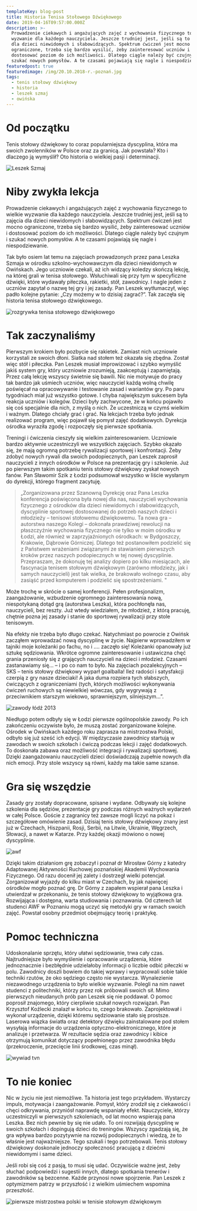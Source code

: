 ```yaml
---
templateKey: blog-post
title: Historia Tenisa Stołowego Dźwiękowego
date: 2019-04-16T09:57:00.000Z
description: >-
  Prowadzenie ciekawych i angażujących zajęć z wychowania fizycznego to wielkie
  wyzwanie dla każdego nauczyciela. Jeszcze trudniej jest, jeśli są to zajęcia
  dla dzieci niewidomych i słabowidzących. Spektrum ćwiczeń jest mocno
  ograniczone, trzeba się bardzo wysilić, żeby zainteresować uczniów i
  dostosować poziom do ich możliwości. Dlatego ciągle należy być czujnym i
  szukać nowych pomysłów. A te czasami pojawiają się nagle i niespodziewanie.
featuredpost: true
featuredimage: /img/20.10.2018-r.-poznań.jpg
tags:
  - tenis stołowy dźwiękowy
  - historia
  - leszek szmaj
  - owińska
---
```

# Od początku

Tenis stołowy dźwiękowy to coraz popularniejsza dyscyplina, która ma swoich zwolenników w Polsce oraz za granicą. Jak powstała? Kto i dlaczego ją wymyślił? Oto historia o wielkiej pasji i determinacji.

![Leszek Szmaj](/img/20.09.2013-r.-leszek-szmaj.jpg "Leszek Szmaj")

# Niby zwykła lekcja

Prowadzenie ciekawych i angażujących zajęć z wychowania fizycznego to wielkie wyzwanie dla każdego nauczyciela. Jeszcze trudniej jest, jeśli są to zajęcia dla dzieci niewidomych i słabowidzących. Spektrum ćwiczeń jest mocno ograniczone, trzeba się bardzo wysilić, żeby zainteresować uczniów i dostosować poziom do ich możliwości. Dlatego ciągle należy być czujnym i szukać nowych pomysłów. A te czasami pojawiają się nagle i niespodziewanie.

Tak było osiem lat temu na zajęciach prowadzonych przez pana Leszka Szmaja w ośrodku szkolno-wychowawczym dla dzieci niewidomych w Owińskach. Jego uczniowie czekali, aż ich widzący koledzy skończą lekcję, na której grali w tenisa stołowego. Wsłuchiwali się przy tym w specyficzne dźwięki, które wydawały piłeczka, rakietki, stół, zawodnicy. I nagle jeden z uczniów zapytał o nazwę tej gry i jej zasady. Pan Leszek wytłumaczył, więc padło kolejne pytanie: „Czy możemy w to dzisiaj zagrać?”. Tak zaczęła się historia tenisa stołowego dźwiękowego.

![rozgrywka tenisa stołowego dźwiękowego](/img/20.10.2018-r.-poznań.jpg "rozgrywka tenisa stołowego dźwiękowego")

# Tak zaczynaliśmy

Pierwszym krokiem było pozbycie się rakietek. Zamiast nich uczniowie korzystali ze swoich dłoni. Siatka nad stołem też okazała się zbędna. Został więc stół i piłeczka. Pan Leszek musiał improwizować i szybko wymyślić jakiś system gry, który uczniowie zrozumieją, zaakceptują i zapamiętają. Przez całą lekcję wszyscy świetnie się bawili. Nic nie motywuje do pracy tak bardzo jak uśmiech uczniów, więc nauczyciel każdą wolną chwilę poświęcał na opracowywanie i testowanie zasad i wariantów gry. Po paru tygodniach miał już wszystko gotowe. I chyba największym sukcesem była reakcja uczniów i kolegów. Dzieci były zachwycone, że w końcu pojawiło się coś specjalnie dla nich, z myślą o nich. Że uczestniczą w czymś wielkim i ważnym. Dlatego chciały grać i grać. Na lekcjach trzeba było jednak realizować program, więc pojawił się pomysł zajęć dodatkowych. Dyrekcja ośrodka wyraziła zgodę i rozpoczęły się pierwsze spotkania.

Treningi i ćwiczenia cieszyły się wielkim zainteresowaniem. Uczniowie bardzo aktywnie uczestniczyli we wszystkich zajęciach. Szybko okazało się, że mają ogromną potrzebę rywalizacji sportowej i konfrontacji. Żeby zdobyć nowych rywali dla swoich podopiecznych, pan Leszek zaprosił nauczycieli z innych ośrodków w Polsce na prezentację gry i szkolenie. Już po pierwszym takim spotkaniu tenis stołowy dźwiękowy zyskał nowych fanów. Pan Sławomir Szik z Łodzi podsumował wszystko w liście wysłanym do dyrekcji, którego fragment zacytuję.

> „Zorganizowana przez Szanowną Dyrekcję oraz Pana Leszka konferencja poświęcona była nowej dla nas, nauczycieli wychowania fizycznego z ośrodków dla dzieci niewidomych i słabowidzących, dyscyplinie sportowej dostosowanej do potrzeb naszych dzieci i młodzieży – tenisowi stołowemu dźwiękowemu. Ta nowa gra – autorstwa naszego Kolegi – dokonała prawdziwej rewolucji na płaszczyźnie wychowania fizycznego nie tylko w moim ośrodku w Łodzi, ale również w zaprzyjaźnionych ośrodkach: w Bydgoszczy, Krakowie, Dąbrowie Górniczej. Dlatego też postanowiłem podzielić się z Państwem wrażeniami związanymi ze stawianiem pierwszych kroków przez naszych podopiecznych w tej nowej dyscyplinie. Przepraszam, że dokonuję tej analizy dopiero po kilku miesiącach, ale fascynacja tenisem stołowym dźwiękowym (zarówno młodzieży, jak i samych nauczycieli) jest tak wielka, że brakowało wolnego czasu, aby zasiąść przed komputerem i podzielić się spostrzeżeniami.
> "

Może trochę w skrócie o samej konferencji. Pełen profesjonalizm, zaangażowanie, wzbudzenie ogromnego zainteresowania nową, niespotykaną dotąd grą (autorstwa Leszka), która pochłonęła nas, nauczycieli, bez reszty. Już wtedy wiedziałem, że młodzież, z którą pracuję, chętnie pozna jej zasady i stanie do sportowej rywalizacji przy stole tenisowym.

Na efekty nie trzeba było długo czekać. Natychmiast po powrocie z Owińsk zacząłem wprowadzać nową dyscyplinę w życie. Najpierw wprowadziłem w tajniki moje koleżanki po fachu, no i …. zaczęło się! Koleżanki opanowały już sztukę sędziowania. Wkrótce ogromne zainteresowanie i ustawiczna chęć grania przeniosły się z grających nauczycieli na dzieci i młodzież. Czasami zastanawiamy się... – i po co nam to było. Na zajęciach pozalekcyjnych – SKS – tenis stołowy dźwiękowy wyparł goalballa! Ileż radości i satysfakcji czerpią z gry nasze dzieciaki! A jaka duma rozpiera tych słabszych, ćwiczących z ograniczeniami (tych, których możliwości wykonywania ćwiczeń ruchowych są niewielkie) wówczas, gdy wygrywają z przeciwnikiem starszym wiekowo, sprawniejszym, silniejszym...”.

![zawody łódź 2013](/img/06.06.2013-r.-łódź.jpg "zawody łódź 2013")

Niedługo potem odbyły się w Łodzi pierwsze ogólnopolskie zawody. Po ich zakończeniu oczywiste było, że muszą zostać zorganizowane kolejne. Ośrodek w Owińskach każdego roku zaprasza na mistrzostwa Polski, odbyło się już sześć ich edycji. W międzyczasie zawodnicy startują w zawodach w swoich szkołach i ćwiczą podczas lekcji i zajęć dodatkowych. To doskonała zabawa oraz możliwość integracji i rywalizacji sportowej. Dzięki zaangażowaniu nauczycieli dzieci doświadczają zupełnie nowych dla nich emocji. Przy stole wszyscy są równi, każdy ma takie same szanse.

# Gra się wszędzie

Zasady gry zostały dopracowane, spisane i wydane. Odbywały się kolejne szkolenia dla sędziów, prezentacje gry podczas różnych ważnych wydarzeń w całej Polsce. Goście z zagranicy też zawsze mogli liczyć na pokaz i szczegółowe omówienie zasad. Dzisiaj tenis stołowy dźwiękowy znany jest już w Czechach, Hiszpanii, Rosji, Serbii, na Litwie, Ukrainie, Węgrzech, Słowacji, a nawet w Katarze. Przy każdej okazji mówiono o nowej dyscyplinie.

![awf](/img/18.11.2014-r.-awf.jpg "awf")

Dzięki takim działaniom grę zobaczył i poznał dr Mirosław Górny z katedry Adaptowanej Aktywności Ruchowej poznańskiej Akademii Wychowania Fizycznego. Od razu docenił jej zalety i dostrzegł wielki potencjał. Zorganizował wyjazdy do kilku miast w Czechach, by jak najwięcej ośrodków mogło poznać grę. Dr Górny z zapałem wspierał pana Leszka i utwierdzał w przekonaniu, że tenis stołowy dźwiękowy to wyjątkowa gra. Rozwijająca i dostępna, warta studiowania i poznawania. Od czterech lat studenci AWF w Poznaniu mogą uczyć się metodyki gry w ramach swoich zajęć. Powstał osobny przedmiot obejmujący teorię i praktykę.

# Pomoc techniczna

Udoskonalanie sprzętu, który ułatwi sędziowanie, trwa cały czas. Najtrudniejsze było wymyślenie i opracowanie urządzenia, które jednoznacznie i bezbłędnie udzielałoby informacji o liczbie odbić piłeczki w polu. Zawodnicy doszli bowiem do takiej wprawy i wypracowali sobie takie techniki rzutów, że oko sędziego często nie wystarcza. Wynalezienie niezawodnego urządzenia to było wielkie wyzwanie. Polegli na nim nawet studenci z politechniki, którzy przez rok próbowali swoich sił. Mimo pierwszych nieudanych prób pan Leszek się nie poddawał. O pomoc poprosił znajomego, który cierpliwie szukał nowych rozwiązań. Pan Krzysztof Koźlecki znalazł w końcu to, czego brakowało. Zaprojektował i wykonał urządzenie, dzięki któremu sędziowanie stało się prostsze. Laserowa wiązka światła oraz detektory dźwięku zainstalowane pod stołem wysyłają informacje do urządzenia optyczno-elektronicznego, które je analizuje i przetwarza. W rezultacie sędzia oraz zawodnicy i kibice otrzymują komunikat dotyczący popełnionego przez zawodnika błędu (przekroczenie, przecięcie linii środkowej, czas minął).

![wywiad tvn](/img/12.03.2016-r.-wywiad-dla-tvnu.jpg "wywiad tvn")

# To nie koniec

Nic w życiu nie jest niemożliwe. Ta historia jest tego przykładem. Wystarczy impuls, motywacja i zaangażowanie. Pomysł, który zrodził się z ciekawości i chęci odkrywania, przyniósł naprawdę wspaniały efekt. Nauczyciele, którzy uczestniczyli w pierwszych szkoleniach, od lat mocno wspierają pana Leszka. Bez nich pewnie by się nie udało. To oni rozwijają dyscyplinę w swoich szkołach i dopingują dzieci do treningów. Wszyscy zgadzają się, że gra wpływa bardzo pozytywnie na rozwój podopiecznych i wiedzą, że to właśnie jest najważniejsze. Tego szukali i tego potrzebowali. Tenis stołowy dźwiękowy doskonale jednoczy społeczność pracującą z dziećmi niewidomymi i same dzieci.

Jeśli robi się coś z pasją, to musi się udać. Oczywiście ważne jest, żeby słuchać podpowiedzi i sugestii innych, dlatego spotkania trenerów i zawodników są bezcenne. Każde przynosi nowe spojrzenie. Pan Leszek z optymizmem patrzy w przyszłość i z wielkim uśmiechem wspomina przeszłość.

![pierwsze mistrzostwa polski w tenisie stołowym dźwiękowym](/img/21.09.2013-r.-i-mistrzostwa-polski.jpg "pierwsze mistrzostwa polski w tenisie stołowym dźwiękowym")
